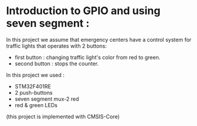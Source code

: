 # Introduction to GPIO and using seven segment :

In this project we assume that emergency centers have a control system for traffic lights that operates with 2 buttons:

- first button : changing traffic light's color from red to green.
- second button : stops the counter.

In this project we used :

- STM32F401RE
- 2 push-buttons
- seven segment mux-2 red
- red & green LEDs

(this project is implemented with CMSIS-Core)
